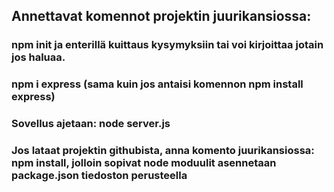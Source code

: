 ## Annettavat komennot projektin juurikansiossa:

### npm init ja enterillä kuittaus kysymyksiin tai voi kirjoittaa jotain jos haluaa.

### npm i express (sama kuin jos antaisi komennon npm install express)

### Sovellus ajetaan: node server.js

### Jos lataat projektin githubista, anna komento juurikansiossa: npm install, jolloin sopivat node moduulit asennetaan package.json tiedoston perusteella
